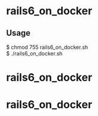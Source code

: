 # rails6_on_docker

## Usage

$ chmod 755 rails6_on_docker.sh  
$ ./rails6_on_docker.sh  
# rails6_on_docker
# rails6_on_docker
